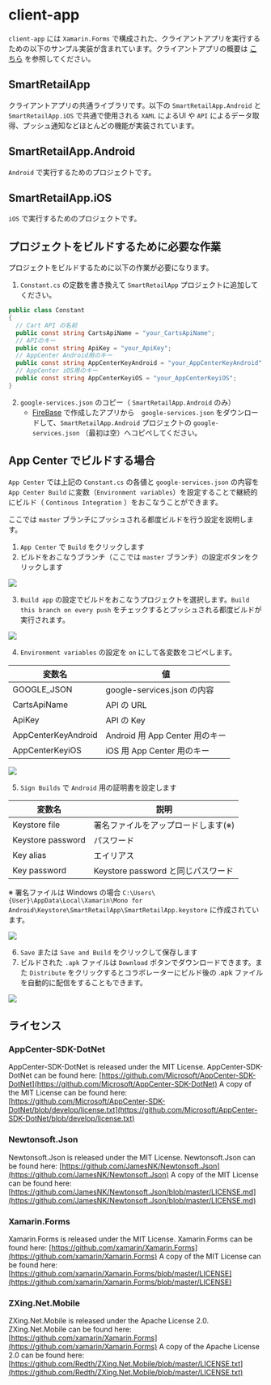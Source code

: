 # client-app

`client-app` には `Xamarin.Forms` で構成された、クライアントアプリを実行するための以下のサンプル実装が含まれています。クライアントアプリの概要は [こちら](../../docs/client-app.md) を参照してください。

## SmartRetailApp

クライアントアプリの共通ライブラリです。以下の `SmartRetailApp.Android` と `SmartRetailApp.iOS` で共通で使用される `XAML` によるUI や `API` によるデータ取得、プッシュ通知などほとんどの機能が実装されています。

## SmartRetailApp.Android

`Android` で実行するためのプロジェクトです。

## SmartRetailApp.iOS

`iOS` で実行するためのプロジェクトです。

## プロジェクトをビルドするために必要な作業
プロジェクトをビルドするために以下の作業が必要になります。
1. `Constant.cs` の定数を書き換えて `SmartRetailApp` プロジェクトに追加してください。

```c#
public class Constant
{
  // Cart API の名前
  public const string CartsApiName = "your_CartsApiName";
  // APIのキー
  public const string ApiKey = "your_ApiKey";
  // AppCenter Android用のキー
  public const string AppCenterKeyAndroid = "your_AppCenterKeyAndroid";
  // AppCenter iOS用のキー
  public const string AppCenterKeyiOS = "your_AppCenterKeyiOS";
}
```

2. `google-services.json` のコピー（ `SmartRetailApp.Android` のみ）
   - [FireBase](https://console.firebase.google.com/) で作成したアプリから　`google-services.json` をダウンロードして、`SmartRetailApp.Android` プロジェクトの `google-services.json` （最初は空）へコピペしてください。

## App Center でビルドする場合
`App Center` では上記の `Constant.cs` の各値と `google-services.json` の内容を `App Center Build` に変数（`Environment variables`）を設定することで継続的にビルド（ `Continous Integration` ）をおこなうことができます。

ここでは `master` ブランチにプッシュされる都度ビルドを行う設定を説明します。

1. `App Center` で `Build` をクリックします
2. ビルドをおこなうブランチ（ここでは `master` ブランチ）の設定ボタンをクリックします

![](images/client-app-02.png)

3. `Build app` の設定でビルドをおこなうプロジェクトを選択します。`Build this branch on every push` をチェックするとプッシュされる都度ビルドが実行されます。

![](images/client-app-03.png)

4. `Environment variables` の設定を `on` にして各変数をコピペします。

|  変数名  |  値  |
| ---- | ---- |
|  GOOGLE_JSON  |  google-services.json の内容  |
|  CartsApiName  |  API の URL  |
|  ApiKey  |  API の Key  |
|  AppCenterKeyAndroid  |  Android 用 App Center 用のキー  |
|  AppCenterKeyiOS  |  iOS 用 App Center 用のキー  |

![](images/client-app-01.png)

5. `Sign Builds` で `Android` 用の証明書を設定します

|  変数名  |  説明  |
| ---- | ---- |
|  Keystore file  |  署名ファイルをアップロードします(※)  |
|  Keystore password  |  パスワード  |
|  Key alias  |  エイリアス  |
|  Key password  |  Keystore password と同じパスワード  |

※ 署名ファイルは Windows の場合 `C:\Users\{User}\AppData\Local\Xamarin\Mono for Android\Keystore\SmartRetailApp\SmartRetailApp.keystore` に作成されています。

![](images/client-app-04.png)

6. `Save` または `Save and Build` をクリックして保存します
7. ビルドされた `.apk` ファイルは `Download` ボタンでダウンロードできます。また `Distribute` をクリックするとコラボレーターにビルド後の .apk ファイルを自動的に配信をすることもできます。

![](images/client-app-05.png)


## ライセンス

### AppCenter-SDK-DotNet
AppCenter-SDK-DotNet is released under the MIT License.
AppCenter-SDK-DotNet can be found here: [https://github.com/Microsoft/AppCenter-SDK-DotNet](https://github.com/Microsoft/AppCenter-SDK-DotNet)
A copy of the MIT License can be found here: [https://github.com/Microsoft/AppCenter-SDK-DotNet/blob/develop/license.txt](https://github.com/Microsoft/AppCenter-SDK-DotNet/blob/develop/license.txt)

### Newtonsoft.Json
Newtonsoft.Json is released under the MIT License.
Newtonsoft.Json can be found here: [https://github.com/JamesNK/Newtonsoft.Json](https://github.com/JamesNK/Newtonsoft.Json)
A copy of the MIT License can be found here: [https://github.com/JamesNK/Newtonsoft.Json/blob/master/LICENSE.md](https://github.com/JamesNK/Newtonsoft.Json/blob/master/LICENSE.md)

### Xamarin.Forms
Xamarin.Forms is released under the MIT License.
Xamarin.Forms can be found here: [https://github.com/xamarin/Xamarin.Forms](https://github.com/xamarin/Xamarin.Forms)
A copy of the MIT License can be found here: [https://github.com/xamarin/Xamarin.Forms/blob/master/LICENSE](https://github.com/xamarin/Xamarin.Forms/blob/master/LICENSE)


### ZXing.Net.Mobile
ZXing.Net.Mobile is released under the Apache License 2.0.
ZXing.Net.Mobile can be found here: [https://github.com/xamarin/Xamarin.Forms](https://github.com/xamarin/Xamarin.Forms)
A copy of the Apache License 2.0 can be found here: [https://github.com/Redth/ZXing.Net.Mobile/blob/master/LICENSE.txt](https://github.com/Redth/ZXing.Net.Mobile/blob/master/LICENSE.txt)
